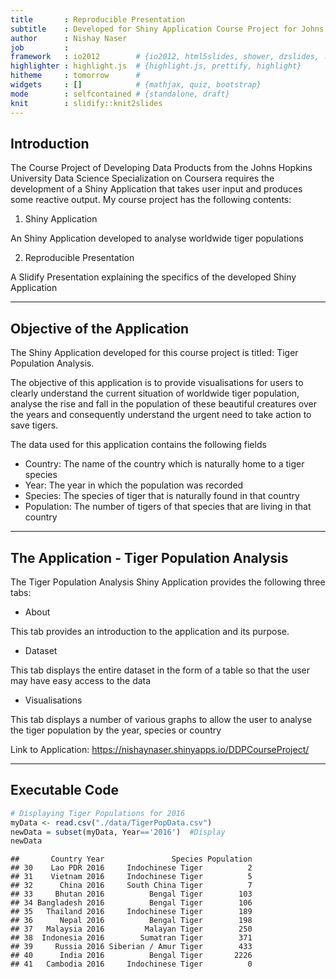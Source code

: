 ```yaml
---
title       : Reproducible Presentation
subtitle    : Developed for Shiny Application Course Project for Johns Hopkins University Data Science Specialization Course Developing Data Products
author      : Nishay Naser
job         : 
framework   : io2012        # {io2012, html5slides, shower, dzslides, ...}
highlighter : highlight.js  # {highlight.js, prettify, highlight}
hitheme     : tomorrow      # 
widgets     : []            # {mathjax, quiz, bootstrap}
mode        : selfcontained # {standalone, draft}
knit        : slidify::knit2slides
---
```


## Introduction

The Course Project of Developing Data Products from the Johns Hopkins University Data Science Specialization on Coursera requires the development of a Shiny Application that takes user input and produces some reactive output. My course project has the following contents:

1. Shiny Application

An Shiny Application developed to analyse worldwide tiger populations

2. Reproducible Presentation

A Slidify Presentation explaining the specifics of the developed Shiny Application

---

## Objective of the Application

The Shiny Application developed for this course project is titled: Tiger Population Analysis.

The objective of this application is to provide visualisations for users to clearly understand the current situation of worldwide tiger population, analyse the rise and fall in the population of these beautiful creatures over the years and consequently understand the urgent need to take action to save tigers.

The data used for this application contains the following fields
* Country: The name of the country which is naturally home to a tiger species
* Year: The year in which the population was recorded
* Species: The species of tiger that is naturally found in that country
* Population: The number of tigers of that species that are living in that country

---

## The Application - Tiger Population Analysis

The Tiger Population Analysis Shiny Application provides the following three tabs:

* About

This tab provides an introduction to the application and its purpose.
* Dataset

This tab displays the entire dataset in the form of a table so that the user may have easy access to the data
* Visualisations

This tab displays a number of various graphs to allow the user to analyse the tiger population by the year, species or country

Link to Application: https://nishaynaser.shinyapps.io/DDPCourseProject/

---

## Executable Code


```r
# Displaying Tiger Populations for 2016
myData <- read.csv("./data/TigerPopData.csv")
newData = subset(myData, Year=='2016')  #Display
newData
```

```
##       Country Year               Species Population
## 30    Lao PDR 2016     Indochinese Tiger          2
## 31    Vietnam 2016     Indochinese Tiger          5
## 32      China 2016     South China Tiger          7
## 33     Bhutan 2016          Bengal Tiger        103
## 34 Bangladesh 2016          Bengal Tiger        106
## 35   Thailand 2016     Indochinese Tiger        189
## 36      Nepal 2016          Bengal Tiger        198
## 37   Malaysia 2016         Malayan Tiger        250
## 38  Indonesia 2016        Sumatran Tiger        371
## 39     Russia 2016 Siberian / Amur Tiger        433
## 40      India 2016          Bengal Tiger       2226
## 41   Cambodia 2016     Indochinese Tiger          0
```

